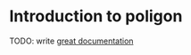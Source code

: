 # Introduction to poligon

TODO: write [great documentation](http://jacobian.org/writing/what-to-write/)
